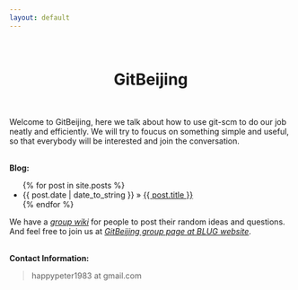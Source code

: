 ```yaml
---
layout: default
---
```

<br />
<h1 style="text-align:center">GitBeijing</h1>
<br />

<p>
Welcome to GitBeijing, here we talk about how to use git-scm to do our job
neatly and efficiently. We will try to foucus on something simple and useful,
so that everybody will be interested and join the conversation.
</p>
<p><br /><b>Blog:</b></p>
  <ul class="posts">
    {% for post in site.posts %}
      <li><span>{{ post.date | date_to_string }}</span> &raquo; <a href="/GitBeijing{{ post.url }}">{{ post.title }}</a></li>
    {% endfor %}
  </ul>

We have a 
<i><a href="http://github.com/happypeter/GitBeijing/wiki">group wiki</a></i>
for people to post their random ideas and questions. And feel free to 
join us at <i><a href="http://www.beijinglug.org/en/index.php?option=com_groupjive&action=gj.core.groups.showgroup&groupid=31&Itemid=134http://www.beijinglug.org/en/index.php?option=com_groupjive&action=gj.core.groups.showgroup&groupid=31&Itemid=134">GitBeijing group page at BLUG website</a></i>.
<p><br /><b>Contact Information:</b></p>

<blockquote>
<p>
happypeter1983 at gmail.com
</p>
</blockquote>


